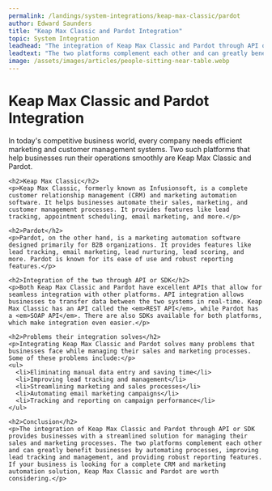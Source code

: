 ```yaml
---
permalink: /landings/system-integrations/keap-max-classic/pardot
author: Edward Saunders
title: "Keap Max Classic and Pardot Integration"
topic: System Integration
leadhead: "The integration of Keap Max Classic and Pardot through API or SDK provides businesses with a streamlined solution for managing their sales and marketing processes"
leadtext: "The two platforms complement each other and can greatly benefit businesses by automating processes, improving lead tracking and management, and providing robust reporting features. If your business is looking for a complete CRM and marketing automation solution, Keap Max Classic and Pardot are worth considering."
image: /assets/images/articles/people-sitting-near-table.webp
---
```

<div class="arttext">    <h1>Keap Max Classic and Pardot Integration</h1>
    <p>In today's competitive business world, every company needs efficient marketing and customer management systems. Two such platforms that help businesses run their operations smoothly are Keap Max Classic and Pardot.</p>
    
    <h2>Keap Max Classic</h2>
    <p>Keap Max Classic, formerly known as Infusionsoft, is a complete customer relationship management (CRM) and marketing automation software. It helps businesses automate their sales, marketing, and customer management processes. It provides features like lead tracking, appointment scheduling, email marketing, and more.</p>

    <h2>Pardot</h2>
    <p>Pardot, on the other hand, is a marketing automation software designed primarily for B2B organizations. It provides features like lead tracking, email marketing, lead nurturing, lead scoring, and more. Pardot is known for its ease of use and robust reporting features.</p>

    <h2>Integration of the two through API or SDK</h2>
    <p>Both Keap Max Classic and Pardot have excellent APIs that allow for seamless integration with other platforms. API integration allows businesses to transfer data between the two systems in real-time. Keap Max Classic has an API called the <em>REST API</em>, while Pardot has a <em>SOAP API</em>. There are also SDKs available for both platforms, which make integration even easier.</p>

    <h2>Problems their integration solves</h2>
    <p>Integrating Keap Max Classic and Pardot solves many problems that businesses face while managing their sales and marketing processes. Some of these problems include:</p>
    <ul>
      <li>Eliminating manual data entry and saving time</li>
      <li>Improving lead tracking and management</li>
      <li>Streamlining marketing and sales processes</li>
      <li>Automating email marketing campaigns</li>
      <li>Tracking and reporting on campaign performance</li>
    </ul>

    <h2>Conclusion</h2>
    <p>The integration of Keap Max Classic and Pardot through API or SDK provides businesses with a streamlined solution for managing their sales and marketing processes. The two platforms complement each other and can greatly benefit businesses by automating processes, improving lead tracking and management, and providing robust reporting features. If your business is looking for a complete CRM and marketing automation solution, Keap Max Classic and Pardot are worth considering.</p>
</div>